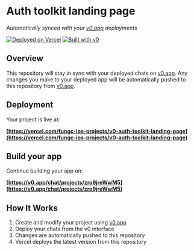 # Auth toolkit landing page

*Automatically synced with your [v0.app](https://v0.app) deployments*

[![Deployed on Vercel](https://img.shields.io/badge/Deployed%20on-Vercel-black?style=for-the-badge&logo=vercel)](https://vercel.com/fungc-ios-projects/v0-auth-toolkit-landing-page)
[![Built with v0](https://img.shields.io/badge/Built%20with-v0.app-black?style=for-the-badge)](https://v0.app/chat/projects/zro9jreWwM5)

## Overview

This repository will stay in sync with your deployed chats on [v0.app](https://v0.app).
Any changes you make to your deployed app will be automatically pushed to this repository from [v0.app](https://v0.app).

## Deployment

Your project is live at:

**[https://vercel.com/fungc-ios-projects/v0-auth-toolkit-landing-page](https://vercel.com/fungc-ios-projects/v0-auth-toolkit-landing-page)**

## Build your app

Continue building your app on:

**[https://v0.app/chat/projects/zro9jreWwM5](https://v0.app/chat/projects/zro9jreWwM5)**

## How It Works

1. Create and modify your project using [v0.app](https://v0.app)
2. Deploy your chats from the v0 interface
3. Changes are automatically pushed to this repository
4. Vercel deploys the latest version from this repository